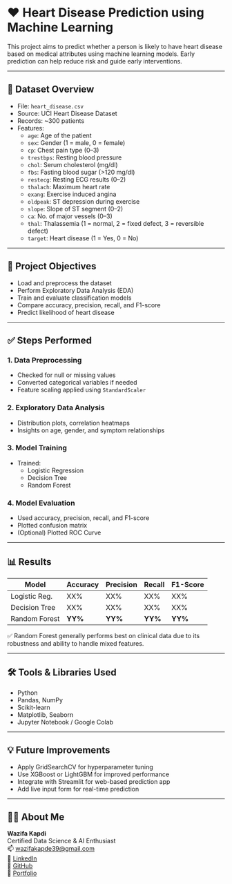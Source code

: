 # ❤️ Heart Disease Prediction using Machine Learning

This project aims to predict whether a person is likely to have heart disease based on medical attributes using machine learning models. Early prediction can help reduce risk and guide early interventions.

---

## 📁 Dataset Overview

- File: `heart_disease.csv`
- Source: UCI Heart Disease Dataset
- Records: ~300 patients
- Features:
  - `age`: Age of the patient
  - `sex`: Gender (1 = male, 0 = female)
  - `cp`: Chest pain type (0–3)
  - `trestbps`: Resting blood pressure
  - `chol`: Serum cholesterol (mg/dl)
  - `fbs`: Fasting blood sugar (>120 mg/dl)
  - `restecg`: Resting ECG results (0–2)
  - `thalach`: Maximum heart rate
  - `exang`: Exercise induced angina
  - `oldpeak`: ST depression during exercise
  - `slope`: Slope of ST segment (0–2)
  - `ca`: No. of major vessels (0–3)
  - `thal`: Thalassemia (1 = normal, 2 = fixed defect, 3 = reversible defect)
  - `target`: Heart disease (1 = Yes, 0 = No)

---

## 🎯 Project Objectives

- Load and preprocess the dataset
- Perform Exploratory Data Analysis (EDA)
- Train and evaluate classification models
- Compare accuracy, precision, recall, and F1-score
- Predict likelihood of heart disease

---

## ✅ Steps Performed

### 1. Data Preprocessing
- Checked for null or missing values
- Converted categorical variables if needed
- Feature scaling applied using `StandardScaler`

### 2. Exploratory Data Analysis
- Distribution plots, correlation heatmaps
- Insights on age, gender, and symptom relationships

### 3. Model Training
- Trained:
  - Logistic Regression
  - Decision Tree
  - Random Forest

### 4. Model Evaluation
- Used accuracy, precision, recall, and F1-score
- Plotted confusion matrix
- (Optional) Plotted ROC Curve

---

## 📊 Results

| Model            | Accuracy | Precision | Recall | F1-Score |
|------------------|----------|-----------|--------|----------|
| Logistic Reg.    | XX%      | XX%       | XX%    | XX%      |
| Decision Tree    | XX%      | XX%       | XX%    | XX%      |
| Random Forest    | **YY%**  | **YY%**   | **YY%**| **YY%**  |

✅ Random Forest generally performs best on clinical data due to its robustness and ability to handle mixed features.

---

## 🛠️ Tools & Libraries Used

- Python
- Pandas, NumPy
- Scikit-learn
- Matplotlib, Seaborn
- Jupyter Notebook / Google Colab

---

## 💡 Future Improvements

- Apply GridSearchCV for hyperparameter tuning
- Use XGBoost or LightGBM for improved performance
- Integrate with Streamlit for web-based prediction app
- Add live input form for real-time prediction

---

## 🙋‍♀️ About Me

**Wazifa Kapdi**  
Certified Data Science & AI Enthusiast  
📫 [wazifakapde39@gmail.com](mailto:wazifakapde39@gmail.com)  
🔗 [LinkedIn](https://linkedin.com/in/wazifa-kapdi)  
🔗 [GitHub](https://github.com/Wazifak)  
🔗 [Portfolio](https://datascienceportfol.io/wazifakapde39)
